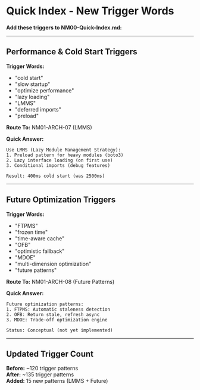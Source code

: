 # Quick Index - New Trigger Words

**Add these triggers to NM00-Quick-Index.md:**

---

## Performance & Cold Start Triggers

**Trigger Words:** 
- "cold start"
- "slow startup"
- "optimize performance"  
- "lazy loading"
- "LMMS"
- "deferred imports"
- "preload"

**Route To:** NM01-ARCH-07 (LMMS)

**Quick Answer:**
```
Use LMMS (Lazy Module Management Strategy):
1. Preload pattern for heavy modules (boto3)
2. Lazy interface loading (on first use)
3. Conditional imports (debug features)

Result: 400ms cold start (was 2500ms)
```

---

## Future Optimization Triggers

**Trigger Words:**
- "FTPMS"
- "frozen time"
- "time-aware cache"
- "OFB"
- "optimistic fallback"
- "MDOE"
- "multi-dimension optimization"
- "future patterns"

**Route To:** NM01-ARCH-08 (Future Patterns)

**Quick Answer:**
```
Future optimization patterns:
1. FTPMS: Automatic staleness detection
2. OFB: Return stale, refresh async
3. MDOE: Trade-off optimization engine

Status: Conceptual (not yet implemented)
```

---

## Updated Trigger Count

**Before:** ~120 trigger patterns  
**After:** ~135 trigger patterns  
**Added:** 15 new patterns (LMMS + Future)
